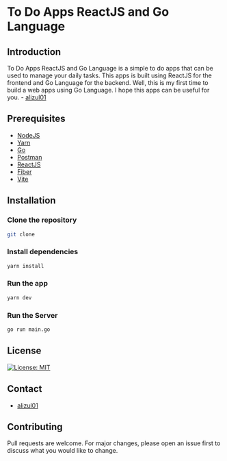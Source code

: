 # To Do Apps ReactJS and Go Language

## Introduction

To Do Apps ReactJS and Go Language is a simple to do apps that can be used to manage your daily tasks. This apps is built using ReactJS for the frontend and Go Language for the backend. Well, this is my first time to build a web apps using Go Language. I hope this apps can be useful for you. - [alizul01](https://www.github.com/alizul01)

## Prerequisites

- [NodeJS](https://nodejs.org/en/download/)
- [Yarn](https://classic.yarnpkg.com/en/docs/install/#windows-stable)
- [Go](https://golang.org/doc/install)
- [Postman](https://www.postman.com/downloads/)
- [ReactJS](https://reactjs.org/docs/getting-started.html)
- [Fiber](https://docs.gofiber.io/)
- [Vite](https://vitejs.dev/guide/#scaffolding-your-first-vite-project)
  

## Installation

### Clone the repository

```bash
git clone
```

### Install dependencies

```bash
yarn install
```

### Run the app

```bash
yarn dev
```

### Run the Server

```bash
go run main.go
```

<!-- License -->

## License

<!-- badge -->
[![License: MIT](https://img.shields.io/badge/License-MIT-yellow.svg)](https://opensource.org/licenses/MIT) 

[license-url]: https://opensource.org/licenses/MIT

## Contact

- [alizul01](https://www.github.com/alizul01)

## Contributing

Pull requests are welcome. For major changes, please open an issue first to discuss what you would like to change.